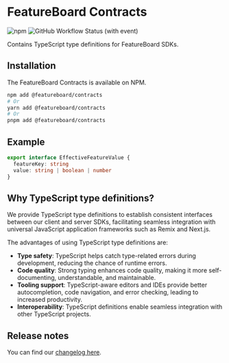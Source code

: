 # FeatureBoard Contracts

![npm](https://img.shields.io/npm/v/%40featureboard%2Fcontracts?logo=npm) ![GitHub Workflow Status (with event)](https://img.shields.io/github/actions/workflow/status/arkahna/featureboard-sdks/main.yml?logo=github)

Contains TypeScript type definitions for FeatureBoard SDKs.

## Installation

The FeatureBoard Contracts is available on NPM.

```bash
npm add @featureboard/contracts
# Or
yarn add @featureboard/contracts
# Or
pnpm add @featureboard/contracts
```

## Example

```typescript
export interface EffectiveFeatureValue {
  featureKey: string
  value: string | boolean | number
}
```

## Why TypeScript type definitions?

We provide TypeScript type definitions to establish consistent interfaces between our client and server SDKs, facilitating seamless integration with universal JavaScript application frameworks such as Remix and Next.js.

The advantages of using TypeScript type definitions are:

- **Type safety**: TypeScript helps catch type-related errors during development, reducing the chance of runtime errors.
- **Code quality**: Strong typing enhances code quality, making it more self-documenting, understandable, and maintainable.
- **Tooling support**: TypeScript-aware editors and IDEs provide better autocompletion, code navigation, and error checking, leading to increased productivity.
- **Interoperability**: TypeScript definitions enable seamless integration with other TypeScript projects.

## Release notes

You can find our [changelog here](/libs/contracts/CHANGELOG.md).
